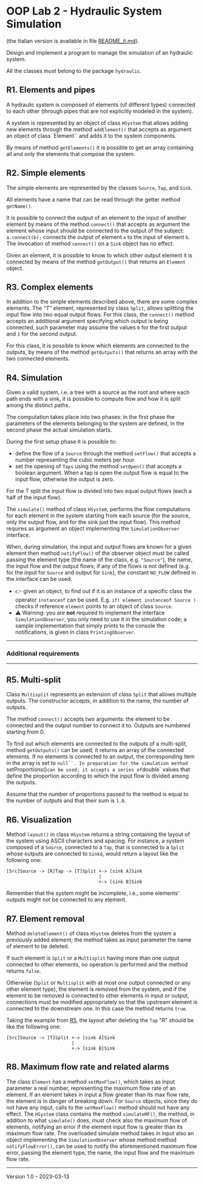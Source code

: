# OOP Lab 2 - Hydraulic System Simulation

(the Italian version is available in file [README_it.md](README_it.md)).


Design and implement a program to manage the simulation of an hydraulic system.

All the classes must belong to the package `hydraulic`.

## R1. Elements and pipes

A hydraulic system is composed of elements (of different types) connected to each other (through pipes that are not explicitly modeled in the system).

A system is represented by an object of class `HSystem` that allows adding new elements through the method `addElement()` that accepts as argument an object of class `Element`` and adds it to the system components.

By means of method `getElements()` it is possible to get an array containing all and only the elements that compose the system.


## R2. Simple elements

The simple elements are represented by the classes `Source`, `Tap`, and `Sink`.

All elements have a name that can be read through the getter method `getName()`. 

It is possible to connect the output of an element to the input of another element by means of the method `connect()` that accepts as argument the element whose input should be connected to the output of the subject: `a.connect(b);` connects the output of element `a` to the input of element `b`.  
The invocation of method `connect()` on a `Sink` object has no effect.

Given an element, it is possible to know to which other output element it is connected by means of the method `getOutput()` that returns an `Element` object.


## R3. Complex elements

In addition to the simple elements described above, there are some complex elements. The *"T"* element, represented by class `Split`, allows splitting the input flow into two equal output flows. For this class, the `connect()` method accepts an additional argument specifying which output is being connected, such parameter may assume the values `0` for the first output and `1` for the second output. 

For this class, it is possible to know which elements are connected to the outputs, by means of the method `getOutputs()` that returns an array with the two connected elements.


## R4. Simulation
Given a valid system, i.e. a tree with a source as the root and where each path ends with a sink, it is possible to compute flow and how it is split among the distinct paths.

The computation takes place into two phases: in the first phase the parameters of the elements belonging to the system are defined, in the second phase the actual simulation starts.

During the first setup phase it is possible to:

- define the flow of a `Source` through the method `setFlow()` that accepts a number representing the cubic meters per hour.
- set the opening of `Taps` using the method `setOpen()` that accepts a boolean argument. When a tap is open the output flow is equal to the input flow, otherwise the output is zero.

For the T split the input flow is divided into two equal output flows (each a half of the input flow).

The `simulate()` method of class `HSystem`, performs the flow computations for each element in the system starting from each source (for the source, only the output flow, and for the sink just the input flow). This method requires as argument an object implementing the `SimulationObserver` interface.

When, during simulation, the input and output flows are known for a given element then method `notifyFlow()` of the observer object must be called passing the element type (the name of the class, e.g. `"Source"`), the name, the input flow and the output flows; if any of the flows is not defined (e.g. for the input for `Source` and output for `Sink`), the constant `NO_FLOW` defined in the interface can be used.

- :point_right: given an object, to find out if it is an instance of a specific class the operator `instanceof` can be used.
E.g. `if( element instanceof Source )` checks if reference `element` points to an object of class `Source`.
- :warning: Warning: you are **not** required to implement the interface `SimulationObserver`, you only need to use it in the simulation code; a sample implementation that simply prints to the console the notifications, is given in class `PrintingObserver`.


---

### Additional requirements

---

## R5. Multi-split

Class `Multisplit` represents an extension of class `Split` that allows multiple outputs. The constructor accepts, in addition to the name, the number of outputs.

The method `connect()` accepts two arguments: the element to be connected and the output number to connect it to. Outputs are numbered starting from 0.

To find out which elements are connected to the outputs of a multi-split, method `getOutputs()` can be used; it returns an array of the connected elements. If no elements is connected to an output, the corresponding item in the array is set to `null``.
In preparation for the simulation method `setProportions()` can be used; it accepts a series of `double` values that define the proportion according to which the input flow is divided among the outputs.

Assume that the number of proportions passed to the method is equal to the number of outputs and that their sum is `1.0`.


## R6. Visualization

Method `layout()` in class `HSystem` returns a string containing the layout of the system using ASCII characters and spacing.
For instance, a system composed of a `Source`, connected to a `Tap`, that is connected to a `Split` whose outputs are connected to `Sink`s, would return a layout like the following one:

```
[Src]Source -> [R]Tap -> [T]Split +-> [sink A]Sink
                                  | 
                                  +-> [sink B]Sink
```
Remember that the system might be incomplete, i.e., some elements' outputs might not be connected to any element.


## R7. Element removal

Method `deleteElement()` of class `HSystem` deletes from the system a previously added element; the method takes as input parameter the name of element to be deleted.

If such element is `Split` or a `Multisplit` having more than one output connected to other elements, no operation is performed and the method returns `false`.

Otherwise (`Split` or `Multisplit` with at most one output connected or any other element type), the element is removed from the system, and if the element to be removed is connected to other elements in input or output, connections must be modified appropriately so that the upstream element is connected to the downstream one. In this case the method returns `true`.

Taking the example from [R5](r6-#visualization), the layout after deleting the `Tap` "R" should be like the following one:

```
[Src]Source -> [T]Split +-> [sink A]Sink
                        |
                        +-> [sink B]Sink
```


## R8. Maximum flow rate and related alarms

The class `Element` has a method `setMaxFlow()`, which takes as input parameter a real number, representing the maximum flow rate of an element. If an element takes in input a flow greater than its max flow rate, the element is in danger of breaking down. For `Source` objects, since they do not have any input, calls to the `setMaxFlow()` method should not have any effect.
The `HSystem` class contains the method `simulateMF()`, the method, in addition to what `simulate()` does, must check also the maximum flow of elements, notifying an error if the element input flow is greater than its maximum flow rate. The overloaded simulate method takes in input also an object implementing the `SimulationObserver` whose method method `notifyFlowError()`, can be used to notify the aforementioned maximum flow error, passing the element type, the name, the input flow and the maximum flow rate.



---

Version 1.0 - 2023-03-13